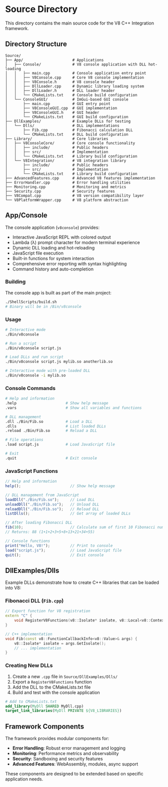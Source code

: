 # Source Directory

This directory contains the main source code for the V8 C++ Integration framework.

## Directory Structure

```
Source/
├── App/                      # Applications
│   ├── Console/              # V8 console application with DLL hot-loading
│   │   ├── main.cpp          # Console application entry point
│   │   ├── V8Console.cpp     # Core V8 console implementation
│   │   ├── V8Console.h       # V8 console header
│   │   ├── DllLoader.cpp     # Dynamic library loading system
│   │   ├── DllLoader.h       # DLL loader header
│   │   └── CMakeLists.txt    # Console build configuration
│   └── ConsoleGUI/           # ImGui-based GUI console
│       ├── main.cpp          # GUI entry point
│       ├── V8ConsoleGUI.cpp  # GUI implementation
│       ├── V8ConsoleGUI.h    # GUI header
│       └── CMakeLists.txt    # GUI build configuration
├── DllExamples/              # Example DLLs for testing
│   └── Dlls/                 # DLL implementations
│       ├── Fib.cpp           # Fibonacci calculation DLL
│       └── CMakeLists.txt    # DLL build configuration
├── Library/                  # Core libraries
│   ├── V8ConsoleCore/        # Core console functionality
│   │   ├── include/          # Public headers
│   │   ├── src/              # Implementation
│   │   └── CMakeLists.txt    # Library build configuration
│   └── V8Integration/        # V8 integration library
│       ├── include/          # Public headers
│       ├── src/              # Implementation
│       └── CMakeLists.txt    # Library build configuration
├── AdvancedFeatures.cpp      # Advanced V8 features implementation
├── ErrorHandler.cpp          # Error handling utilities
├── Monitoring.cpp            # Monitoring and metrics
├── Security.cpp              # Security features
├── V8Compat.cpp              # V8 version compatibility layer
└── V8PlatformWrapper.cpp     # V8 platform abstraction
```

## App/Console

The console application (`v8console`) provides:
- Interactive JavaScript REPL with colored output
- Lambda (λ) prompt character for modern terminal experience
- Dynamic DLL loading and hot-reloading
- JavaScript file execution
- Built-in functions for system interaction
- Comprehensive error reporting with syntax highlighting
- Command history and auto-completion

### Building

The console app is built as part of the main project:
```bash
./ShellScripts/build.sh
# Binary will be in /Bin/v8console
```

### Usage

```bash
# Interactive mode
./Bin/v8console

# Run a script
./Bin/v8console script.js

# Load DLLs and run script
./Bin/v8console script.js mylib.so anotherlib.so

# Interactive mode with pre-loaded DLL
./Bin/v8console -i mylib.so
```

### Console Commands

```bash
# Help and information
.help                      # Show help message
.vars                      # Show all variables and functions

# DLL management
.dll ./Bin/Fib.so          # Load a DLL
.dlls                      # List loaded DLLs
.reload ./Bin/Fib.so       # Reload a DLL

# File operations
.load script.js            # Load JavaScript file

# Exit
.quit                      # Exit console
```

### JavaScript Functions

```javascript
// Help and information
help();                      // Show help message

// DLL management from JavaScript
loadDll("./Bin/Fib.so");     // Load DLL
unloadDll("./Bin/Fib.so");   // Unload DLL
reloadDll("./Bin/Fib.so");   // Reload DLL
listDlls();                  // Get array of loaded DLLs

// After loading Fibonacci DLL
fib(10);                     // Calculate sum of first 10 Fibonacci numbers
// Returns: 88 (1+1+2+3+5+8+13+21+34+55)

// Console functions
print("Hello, V8!");         // Print to console
load("script.js");           // Load JavaScript file
quit();                      // Exit console
```

## DllExamples/Dlls

Example DLLs demonstrate how to create C++ libraries that can be loaded into V8:

### Fibonacci DLL (`Fib.cpp`)

```cpp
// Export function for V8 registration
extern "C" {
    void RegisterV8Functions(v8::Isolate* isolate, v8::Local<v8::Context> context);
}

// C++ implementation
void Fib(const v8::FunctionCallbackInfo<v8::Value>& args) {
    v8::Isolate* isolate = args.GetIsolate();
    // ... implementation
}
```

### Creating New DLLs

1. Create a new `.cpp` file in `Source/DllExamples/Dlls/`
2. Export a `RegisterV8Functions` function
3. Add the DLL to the CMakeLists.txt file
4. Build and test with the console application

```cmake
# Add to CMakeLists.txt
add_library(MyDll SHARED MyDll.cpp)
target_link_libraries(MyDll PRIVATE ${V8_LIBRARIES})
```

## Framework Components

The framework provides modular components for:
- **Error Handling**: Robust error management and logging
- **Monitoring**: Performance metrics and observability
- **Security**: Sandboxing and security features
- **Advanced Features**: WebAssembly, modules, async support

These components are designed to be extended based on specific application needs.